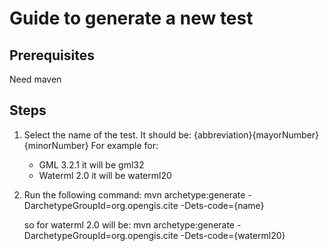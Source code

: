 Guide to generate a new test
==============================

Prerequisites
---------------
Need maven 



Steps
--------

1. Select the name of the test.
   It should be: {abbreviation}{mayorNumber}{minorNumber}
   For example for:
      - GML 3.2.1 it will be gml32   
      - Waterml 2.0 it will be waterml20

1. Run the following command:
      mvn archetype:generate -DarchetypeGroupId=org.opengis.cite -Dets-code={name}
   
   so for waterml 2.0 will be:
         mvn archetype:generate -DarchetypeGroupId=org.opengis.cite -Dets-code={waterml20}
